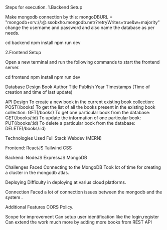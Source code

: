 Steps for execution.
1.Backend Setup

Make mongodb connection by this:
mongoDBURL = "mongodb+srv://<username>:<password>@<name of the DB>.ssobxho.mongodb.net/<add the collection name>?retryWrites=true&w=majority"
change the username and password and also name the database as per needs.

cd backend
npm install
npm run dev

2.Frontend Setup

Open a new terminal and run the following commands to start the frontend server.

cd frontend
npm install
npm run dev


Database Design
Book
Author
Title
Publish Year
Timestamps (Time of creation and time of last update)

API Design
To create a new book in the current existing book collection:
POST(/books)
To get the list of all the books present in the existing book collection:
GET(/books)
To get one particular book from the database:
GET(/books/:id)
To update the information of one particular book:
PUT(/books/:id)
To delete a particular book from the database:
DELETE(/books/:id)

Technologies Used
Full Stack Webdev (MERN)

Frontend:
ReactJS
Tailwind CSS

Backend:
NodeJS
ExpressJS
MongoDB

Challenges Faced
Connecting to the MongoDB
Took lot of time for creating a cluster in the mongodb atlas.

Deploying
Difficulty in deploying at varius cloud platforms.

Connection
Faced a lot of connection issues between the mongodb and the system .


Additional Features
CORS Policy.


Scope for improvement
Can setup user identification like the login,register
Can extend the work much more by adding more books from REST API